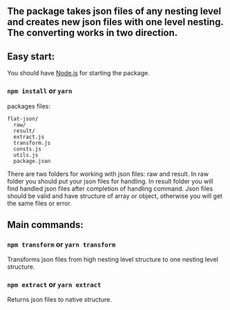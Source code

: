 ## The package takes json files of any nesting level and creates new json files with one level nesting. The converting works in two direction.

## Easy start:

You should have [Node.js](https://nodejs.org/) for starting the package.

### `npm install` or `yarn`

packages files:

```
flat-json/
  raw/
  result/
  extract.js
  transform.js
  consts.js
  utils.js
  package.json
```

There are two folders for working with json files: raw and result. In raw folder you should put your json files for handling. In result folder you will find handled json files after completion of handling command. Json files should be valid and have structure of array or object, otherwise you will get the same files or error.

## Main commands:

### `npm transform` or `yarn transform`
Transforms json files from high nesting level structure to one nesting level structure.

### `npm extract` or `yarn extract`
Returns json files to native structure.
